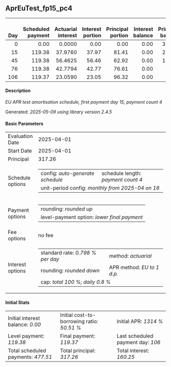 <h2>AprEuTest_fp15_pc4</h2>
<table>
    <thead style="vertical-align: bottom;">
        <th style="text-align: right;">Day</th>
        <th style="text-align: right;">Scheduled payment</th>
        <th style="text-align: right;">Actuarial interest</th>
        <th style="text-align: right;">Interest portion</th>
        <th style="text-align: right;">Principal portion</th>
        <th style="text-align: right;">Interest balance</th>
        <th style="text-align: right;">Principal balance</th>
        <th style="text-align: right;">Total actuarial interest</th>
        <th style="text-align: right;">Total interest</th>
        <th style="text-align: right;">Total principal</th>
    </thead>
    <tr style="text-align: right;">
        <td class="ci00">0</td>
        <td class="ci01" style="white-space: nowrap;">0.00</td>
        <td class="ci02">0.0000</td>
        <td class="ci03">0.00</td>
        <td class="ci04">0.00</td>
        <td class="ci05">0.00</td>
        <td class="ci06">317.26</td>
        <td class="ci07">0.0000</td>
        <td class="ci08">0.00</td>
        <td class="ci09">0.00</td>
    </tr>
    <tr style="text-align: right;">
        <td class="ci00">15</td>
        <td class="ci01" style="white-space: nowrap;">119.38</td>
        <td class="ci02">37.9760</td>
        <td class="ci03">37.97</td>
        <td class="ci04">81.41</td>
        <td class="ci05">0.00</td>
        <td class="ci06">235.85</td>
        <td class="ci07">37.9760</td>
        <td class="ci08">37.97</td>
        <td class="ci09">81.41</td>
    </tr>
    <tr style="text-align: right;">
        <td class="ci00">45</td>
        <td class="ci01" style="white-space: nowrap;">119.38</td>
        <td class="ci02">56.4625</td>
        <td class="ci03">56.46</td>
        <td class="ci04">62.92</td>
        <td class="ci05">0.00</td>
        <td class="ci06">172.93</td>
        <td class="ci07">94.4385</td>
        <td class="ci08">94.43</td>
        <td class="ci09">144.33</td>
    </tr>
    <tr style="text-align: right;">
        <td class="ci00">76</td>
        <td class="ci01" style="white-space: nowrap;">119.38</td>
        <td class="ci02">42.7794</td>
        <td class="ci03">42.77</td>
        <td class="ci04">76.61</td>
        <td class="ci05">0.00</td>
        <td class="ci06">96.32</td>
        <td class="ci07">137.2179</td>
        <td class="ci08">137.20</td>
        <td class="ci09">220.94</td>
    </tr>
    <tr style="text-align: right;">
        <td class="ci00">106</td>
        <td class="ci01" style="white-space: nowrap;">119.37</td>
        <td class="ci02">23.0590</td>
        <td class="ci03">23.05</td>
        <td class="ci04">96.32</td>
        <td class="ci05">0.00</td>
        <td class="ci06">0.00</td>
        <td class="ci07">160.2769</td>
        <td class="ci08">160.25</td>
        <td class="ci09">317.26</td>
    </tr>
</table>
<h4>Description</h4>
<p><i>EU APR test amortisation schedule, first payment day 15, payment count 4</i></p>
<p>Generated: <i>2025-05-09 using library version 2.4.5</i></p>
<h4>Basic Parameters</h4>
<table>
    <tr>
        <td>Evaluation Date</td>
        <td>2025-04-01</td>
    </tr>
    <tr>
        <td>Start Date</td>
        <td>2025-04-01</td>
    </tr>
    <tr>
        <td>Principal</td>
        <td>317.26</td>
    </tr>
    <tr>
        <td>Schedule options</td>
        <td>
            <table>
                <tr>
                    <td>config: <i>auto-generate schedule</i></td>
                    <td>schedule length: <i><i>payment count</i> 4</i></td>
                </tr>
                <tr>
                    <td colspan="2" style="white-space: nowrap;">unit-period config: <i>monthly from 2025-04 on 16</i></td>
                </tr>
            </table>
        </td>
    </tr>
    <tr>
        <td>Payment options</td>
        <td>
            <table>
                <tr>
                    <td>rounding: <i>rounded up</i></td>
                </tr>
                <tr>
                    <td>level-payment option: <i>lower&nbsp;final&nbsp;payment</i></td>
                </tr>
            </table>
        </td>
    </tr>
    <tr>
        <td>Fee options</td>
        <td>no fee
        </td>
    </tr>
    <tr>
        <td>Interest options</td>
        <td>
            <table>
                <tr>
                    <td>standard rate: <i>0.798 % per day</i></td>
                    <td>method: <i>actuarial</i></td>
                </tr>
                <tr>
                    <td>rounding: <i>rounded down</i></td>
                    <td>APR method: <i>EU to 1 d.p.</i></td>
                </tr>
                <tr>
                    <td colspan="2">cap: <i>total 100 %; daily 0.8 %</td>
                </tr>
            </table>
        </td>
    </tr>
</table>
<h4>Initial Stats</h4>
<table>
    <tr>
        <td>Initial interest balance: <i>0.00</i></td>
        <td>Initial cost-to-borrowing ratio: <i>50.51 %</i></td>
        <td>Initial APR: <i>1314 %</i></td>
    </tr>
    <tr>
        <td>Level payment: <i>119.38</i></td>
        <td>Final payment: <i>119.37</i></td>
        <td>Last scheduled payment day: <i>106</i></td>
    </tr>
    <tr>
        <td>Total scheduled payments: <i>477.51</i></td>
        <td>Total principal: <i>317.26</i></td>
        <td>Total interest: <i>160.25</i></td>
    </tr>
</table>